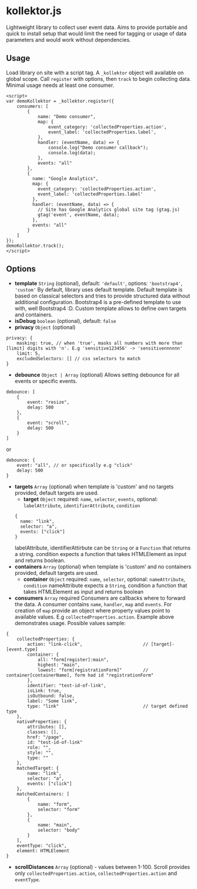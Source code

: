 # kollektor.js
Lightweight library to collect user event data.
Aims to provide portable and quick to install setup that would limit the need for tagging or usage of data parameters and would work without dependencies.

## Usage
Load library on site with a script tag. A `_kollektor` object will available on global scope. 
Call `register` with options, then `track` to begin collecting data. Minimal usage needs at least one consumer.

```
<script>
var demoKollektor = _kollektor.register({
    consumers: [
        {
            name: "Demo consumer",
            map: {
                event_category: 'collectedProperties.action',
                event_label: 'collectedProperties.label',
            },
            handler: (eventName, data) => {
                console.log("Demo consumer callback");
                console.log(data);
            },
            events: "all"
        },
        {
          name: "Google Analytics",
          map: {
            event_category: 'collectedProperties.action',
            event_label: 'collectedProperties.label'
          },
          handler: (eventName, data) => {
            // Site has Google Analytics global site tag (gtag.js)
            gtag('event', eventName, data);
          },
          events: "all"
        }
    ]
});
demoKollektor.track();
</script>
```

## Options
- **template** `String` (optional), default: `'default'`, options: `'bootstrap4'`, `'custom'`
By default, library uses default template. Default template is based on classical selectors and tries to provide structured data without additional configuration. Bootstrap4 is a pre-defined template to use with, well Bootstrap4 :D.
Custom template allows to define own targets and containers.
- **isDebug** `boolean` (optional), default: `false`
- **privacy** `Object` (optional)
```
privacy: {
    masking: true, // when 'true', masks all numbers with more than [limit] digits with 'n'. E.g 'sensitive123456' -> 'sensitivennnnnn'
    limit: 5,
    excludedSelectors: [] // css selectors to match
}
```
- **debounce** `Object | Array` (optional)
Allows setting debounce for all events or specific events.
```
debounce: [
    {
        event: "resize",
        delay: 500
    },
    {
        event: "scroll",
        delay: 500
    }
]
```
or 
```
debounce: {
    event: "all", // or specifically e.g "click"
    delay: 500
}
```
- **targets** `Array` (optional) when template is 'custom' and no targets provided, default targets are used.
  - **target** `Object` required: `name`, `selector`, `events`, optional: `labelAttribute`, `identifierAttribute`, `condition`
  ```
  {
    name: "link",
    selector: "a",
    events: ["click"]
  }
  ```
  labelAttribute, identifierAttirbute can be `String` or a `Function` that returns a string.
  condition expects a function that takes HTMLElement as input and returns boolean.
- **containers** `Array` (optional) when template is 'custom' and no containers provided, default targets are used.
  - **container** `Object` required: `name`, `selector`, optional: `nameAttribute`, `condition`
  nameAttribute expects a `String`, condition a function that takes HTMLElement as input and returns boolean
- **consumers** `Array` required
Consumers are callbacks where to forward the data. A consumer contains `name`, `handler`, `map` and `events`. For creation of `map` provide an object where property values point to available values. E.g `collectedProperties.action`.
Example above demonstrates usage.
Possible values sample:
```
{
    collectedProperties: {
        action: "link-click",                       // [target]-[event.type]
        container: {
            all: "form[register]:main",
            highest: "main",
            lowest: "form[registrationForm]"        // container[containerName], form had id "registrationForm"
        },
        identifier: "test-id-of-link",
        isLink: true,
        isOutbound: false,
        label: "Some link",
        type: "link"                                // target defined type
    },
    nativeProperties: {
        attributes: [],
        classes: [],
        href: "/page",
        id: "test-id-of-link"
        role: "",
        style: "",
        type: ""
    },
    matchedTarget: {
        name: "link",
        selector: "a",
        events: ["click"]
    },
    matchedContainers: [
        {
            name: "form",
            selector: "form"
        },
        {
            name: "main",
            selector: "body"
        }
    ],
    eventType: "click",
    element: HTMLElement
}
```
- **scrollDistances** `Array` (optional) - values between 1-100.
Scroll provides only `collectedProperties.action`, `collectedProperties.action` and `eventType`.



